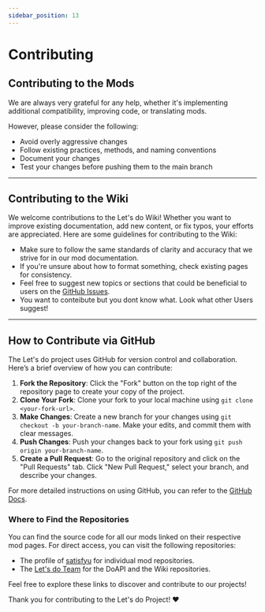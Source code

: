 ```yaml
---
sidebar_position: 13
---
```


# Contributing

## Contributing to the Mods
We are always very grateful for any help, whether it's implementing additional compatibility, improving code, or translating mods.

However, please consider the following:

* Avoid overly aggressive changes
* Follow existing practices, methods, and naming conventions
* Document your changes
* Test your changes before pushing them to the main branch

***

## Contributing to the Wiki
We welcome contributions to the Let's do Wiki! Whether you want to improve existing documentation, add new content, or fix typos, your efforts are appreciated. Here are some guidelines for contributing to the Wiki:

* Make sure to follow the same standards of clarity and accuracy that we strive for in our mod documentation.
* If you're unsure about how to format something, check existing pages for consistency.
* Feel free to suggest new topics or sections that could be beneficial to users on the [GitHub Issues](https://github.com/Team-Let-s-Do/Lets-Do-Wiki/issues).
* You want to conteibute but you dont know what. Look what other Users suggest!

***

## How to Contribute via GitHub
The Let's do project uses GitHub for version control and collaboration. Here’s a brief overview of how you can contribute:

1. **Fork the Repository**: Click the "Fork" button on the top right of the repository page to create your copy of the project.
2. **Clone Your Fork**: Clone your fork to your local machine using `git clone <your-fork-url>`.
3. **Make Changes**: Create a new branch for your changes using `git checkout -b your-branch-name`. Make your edits, and commit them with clear messages.
4. **Push Changes**: Push your changes back to your fork using `git push origin your-branch-name`.
5. **Create a Pull Request**: Go to the original repository and click on the "Pull Requests" tab. Click "New Pull Request," select your branch, and describe your changes.

For more detailed instructions on using GitHub, you can refer to the [GitHub Docs](https://docs.github.com/en/get-started/quickstart).

### Where to Find the Repositories
You can find the source code for all our mods linked on their respective mod pages. For direct access, you can visit the following repositories:

- The profile of [satisfyu](https://github.com/satisfyu?tab=repositories) for individual mod repositories.
- The [Let's do Team](https://github.com/Team-Let-s-Do) for the DoAPI and the Wiki repositories.

Feel free to explore these links to discover and contribute to our projects!

Thank you for contributing to the Let's do Project! ❤️

